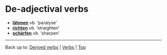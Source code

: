 # De-adjectival verbs

- **[lähmen](l/lae/laehmen.md)** *vb.* ‘paralyse’
- **[richten](r/ri/richten.md)** *vb.* ‘straighten’
- **[schärfen](s/sc/schaerfen.md)** *vb.* ‘sharpen’

----

Back up to: [Derived verbs](derivedVerbs.md) | [Verbs](index.md) | [Top](../index.md)
